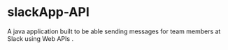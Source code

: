 # slackApp-API
 A java application built to be able sending messages for team members at Slack using Web APIs .
